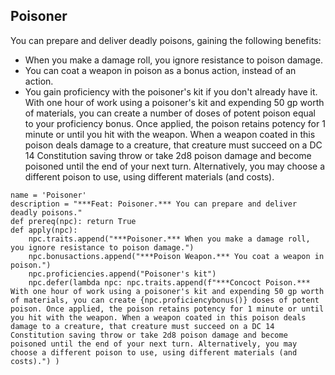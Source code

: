 ## Poisoner
You can prepare and deliver deadly poisons, gaining the following benefits:

* When you make a damage roll, you ignore resistance to poison damage.
* You can coat a weapon in poison as a bonus action, instead of an action.
* You gain proficiency with the poisoner's kit if you don't already have it. With one hour of work using a poisoner's kit and expending 50 gp worth of materials, you can create a number of doses of potent poison equal to your proficiency bonus. Once applied, the poison retains potency for 1 minute or until you hit with the weapon. When a weapon coated in this poison deals damage to a creature, that creature must succeed on a DC 14 Constitution saving throw or take 2d8 poison damage and become poisoned until the end of your next turn. Alternatively, you may choose a different poison to use, using different materials (and costs).

```
name = 'Poisoner'
description = "***Feat: Poisoner.*** You can prepare and deliver deadly poisons."
def prereq(npc): return True
def apply(npc):
    npc.traits.append("***Poisoner.*** When you make a damage roll, you ignore resistance to poison damage.")
    npc.bonusactions.append("***Poison Weapon.*** You coat a weapon in poison.")
    npc.proficiencies.append("Poisoner's kit")
    npc.defer(lambda npc: npc.traits.append(f"***Concoct Poison.*** With one hour of work using a poisoner's kit and expending 50 gp worth of materials, you can create {npc.proficiencybonus()} doses of potent poison. Once applied, the poison retains potency for 1 minute or until you hit with the weapon. When a weapon coated in this poison deals damage to a creature, that creature must succeed on a DC 14 Constitution saving throw or take 2d8 poison damage and become poisoned until the end of your next turn. Alternatively, you may choose a different poison to use, using different materials (and costs).") )
```
